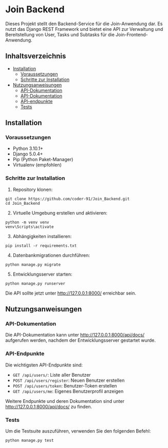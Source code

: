 # Join Backend
Dieses Projekt stellt den Backend-Service für die Join-Anwendung dar. Es nutzt das Django REST Framework und bietet eine API zur Verwaltung und Bereitstellung von User, Tasks und Subtasks für die Join-Frontend-Anwendung.

## Inhaltsverzeichnis
- [Installation](#installation)
  - [Voraussetzungen](#voraussetzungen)
  - [Schritte zur Installation](#schritte-zur-installation)
- [Nutzungsanweisungen](#nutzungsanweisungen)
  - [API-Dokumentation](#api-dokumentation)
  - [API-Dokumentation](#api-dokumentation)
  - [API-endpunkte](#api-endpunkte)
  - [Tests](#tests)



## Installation
### Voraussetzungen
- Python 3.10.1+
- Django 5.0.4+
- Pip (Python Paket-Manager)
- Virtualenv (empfohlen)

### Schritte zur Installation
1. Repository klonen:
```
git clone https://github.com/coder-91/Join_Backend.git
cd Join_Backend
```

2. Virtuelle Umgebung erstellen und aktivieren:
```
python -m venv venv
venv\Scripts\activate
```

3. Abhängigkeiten installieren:
```
pip install -r requirements.txt
```

4. Datenbankmigrationen durchführen:
```
python manage.py migrate
```

5. Entwicklungsserver starten:
```
python manage.py runserver
```

Die API sollte jetzt unter http://127.0.0.1:8000/ erreichbar sein.


## Nutzungsanweisungen

### API-Dokumentation
Die API-Dokumentation kann unter http://127.0.0.1:8000/api/docs/ aufgerufen werden, nachdem der Entwicklungsserver gestartet wurde.

### API-Endpunkte
Die wichtigsten API-Endpunkte sind:
- `GET /api/users/`: Liste aller Benutzer
- `POST /api/users/register`: Neuen Benutzer erstellen
- `POST /api/users/token`: Benutzer-Token erstellen
- `GET /api/users/me`: Eigenes Benutzerprofil anzeigen

Weitere Endpunkte und deren Dokumentation sind unter http://127.0.0.1:8000/api/docs/ zu finden.

### Tests
Um die Testsuite auszuführen, verwenden Sie den folgenden Befehl:
```
python manage.py test
```
